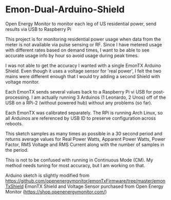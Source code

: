 # Emon-Dual-Arduino-Shield
Open Energy Monitor to monitor each leg of US residential power, send results via USB to Raspberry Pi

This project is for monitoring residential power usage when data from the meter is not available via pulse sensing or RF.  Since I have metered usage with different rates based on demand times, I want to be able to see accurate usage info by hour so avoid usage during peak times.

I was not able to get the accuracy I wanted with a single EmonTX Arduino Shield.  Even though it uses a voltage sensor for 'real power', I felt the two mains were different enough that I would try adding a second Shield with voltage monitor.

Each EmonTX sends several values back to a Raspberry Pi vi USB for post-processing.  I am actually running 3 Arduinos (1 Leonardo, 2 Unos) off of the USB on a RPi-2 (without powered hub) without any problems (so far).

Each EmonTX was calibrated separately.  The RPi is running Arch Linux, so all Arduinos are referenced by USB ID to preserve configuration across reboots.

This sketch samples as many times as possible in a 30 second period and returns average values for Real Power Watts, Apparent Power Watts, Power Factor, RMS Voltage and RMS Current along with the number of samples in the period.  

This is not to be confused with running in Continuous Mode (CM).  My method needs tuning for most accuracy, but I am working on that.

Arduino sketch is slightly modified from https://github.com/openenergymonitor/emonTxFirmware/tree/master/emonTxShield
EmonTX Shield and Voltage Sensor purchased from Open Energy Monitor (https://shop.openenergymonitor.com/)
